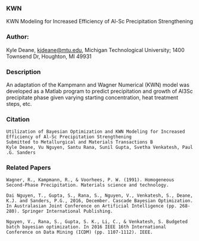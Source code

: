 ### KWN
KWN Modeling for Increased Efficiency of Al-Sc Precipitation Strengthening

### Author:
Kyle Deane, kjdeane@mtu.edu, Michigan Technological University; 1400 Townsend Dr, Houghton, MI 49931

### Description
An adaptation of the Kampmann and Wagner Numerical (KWN) model was developed as a Matlab program to predict precipitation and growth of Al3Sc precipitate phase given varying starting concentration, heat treatment steps, etc. 

### Citation
    Utilization of Bayesian Optimization and KWN Modeling for Increased Efficiency of Al-Sc Precipitation Strengthening
    Submitted to Metallurgical and Materials Transactions B
    Kyle Deane, Vu Nguyen, Santu Rana, Sunil Gupta, Svetha Venkatesh, Paul .G. Sanders

### Related Papers
    Wagner, R., Kampmann, R., & Voorhees, P. W. (1991). Homogeneous Second‐Phase Precipitation. Materials science and technology.
    
    Dai Nguyen, T., Gupta, S., Rana, S., Nguyen, V., Venkatesh, S., Deane, K.J. and Sanders, P.G., 2016, December. Cascade Bayesian Optimization. In Australasian Joint Conference on Artificial Intelligence (pp. 268-280). Springer International Publishing.

    Nguyen, V., Rana, S., Gupta, S. K., Li, C., & Venkatesh, S. Budgeted batch bayesian optimization. In 2016 IEEE 16th International Conference on Data Mining (ICDM) (pp. 1107-1112). IEEE.

